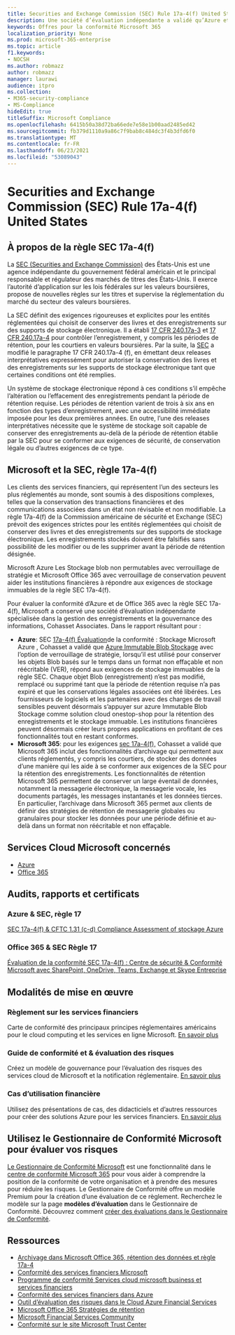 ```yaml
---
title: Securities and Exchange Commission (SEC) Rule 17a-4(f) United States
description: Une société d’évaluation indépendante a validé qu’Azure et Office 365 peuvent aider les entreprises financières à respecter les exigences de rétention et de stockage immuables des enregistrements de la SEC règle 17a-4(f).
keywords: Offres pour la conformité Microsoft 365
localization_priority: None
ms.prod: microsoft-365-enterprise
ms.topic: article
f1.keywords:
- NOCSH
ms.author: robmazz
author: robmazz
manager: laurawi
audience: itpro
ms.collection:
- M365-security-compliance
- MS-Compliance
hideEdit: true
titleSuffix: Microsoft Compliance
ms.openlocfilehash: 6415b50a38d72ba66ede7e58e1b00aad2485ed42
ms.sourcegitcommit: fb379d1110a9a86c7f9bab8c484dc3f4b3dfd6f0
ms.translationtype: MT
ms.contentlocale: fr-FR
ms.lasthandoff: 06/23/2021
ms.locfileid: "53089043"
---
```

# <a name="securities-and-exchange-commission-sec-rule-17a-4f-united-states"></a>Securities and Exchange Commission (SEC) Rule 17a-4(f) United States

## <a name="about-sec-rule-17a-4f"></a>À propos de la règle SEC 17a-4(f)

La [SEC (Securities and Exchange Commission)](https://www.sec.gov/) des États-Unis est une agence indépendante du gouvernement fédéral américain et le principal responsable et régulateur des marchés de titres des États-Unis. Il exerce l’autorité d’application sur les lois fédérales sur les valeurs boursières, propose de nouvelles règles sur les titres et supervise la réglementation du marché du secteur des valeurs boursières.

La SEC définit des exigences rigoureuses et explicites pour les entités réglementées qui choisit de conserver des livres et des enregistrements sur des supports de stockage électronique. Il a établi [17 CFR 240.17a-3](https://www.govinfo.gov/app/details/CFR-2012-title17-vol3/CFR-2012-title17-vol3-sec240-17a-3) et [17 CFR 240.17a-4](https://www.ecfr.gov/cgi-bin/text-idx?mc=true&node=pt17.4.240&rgn=div5#se17.4.240_117a_64) pour contrôler l’enregistrement, y compris les périodes de rétention, pour les courtiers en valeurs boursières. Par la suite, la [SEC](https://www.sec.gov/rules/interp/34-47806.htm) a modifié le paragraphe 17 CFR 240.17a-4 (f), en émettant deux releases interprétatives expressément pour autoriser la conservation des livres et des enregistrements sur les supports de stockage électronique tant que certaines conditions ont été remplies.

Un système de stockage électronique répond à ces conditions s’il empêche l’altération ou l’effacement des enregistrements pendant la période de rétention requise. Les périodes de rétention varient de trois à six ans en fonction des types d’enregistrement, avec une accessibilité immédiate imposée pour les deux premières années. En outre, l’une des releases interprétatives nécessite que le système de stockage soit capable de conserver des enregistrements au-delà de la période de rétention établie par la SEC pour se conformer aux exigences de sécurité, de conservation légale ou d’autres exigences de ce type.

## <a name="microsoft-and-sec-rule-17a-4f"></a>Microsoft et la SEC, règle 17a-4(f)

Les clients des services financiers, qui représentent l’un des secteurs les plus réglementés au monde, sont soumis à des dispositions complexes, telles que la conservation des transactions financières et des communications associées dans un état non révisable et non modifiable. La règle 17a-4(f) de la Commission américaine de sécurité et Exchange (SEC) prévoit des exigences strictes pour les entités réglementées qui choisit de conserver des livres et des enregistrements sur des supports de stockage électronique. Les enregistrements stockés doivent être falsifiés sans possibilité de les modifier ou de les supprimer avant la période de rétention désignée.

Microsoft Azure Les Stockage blob non permutables avec verrouillage de stratégie et Microsoft Office 365 avec verrouillage de conservation peuvent aider les institutions financières à répondre aux exigences de stockage immuables de la règle SEC 17a-4(f).

Pour évaluer la conformité d’Azure et de Office 365 avec la règle SEC 17a-4(f), Microsoft a conservé une société d’évaluation indépendante spécialisée dans la gestion des enregistrements et la gouvernance des informations, Cohasset Associates. Dans le rapport résultant pour :

- **Azure**: SEC [17a-4(f) Évaluation](https://servicetrust.microsoft.com/ViewPage/MSComplianceGuide?command=Download&downloadType=Document&downloadId=19b08fd4-d276-43e8-9461-715981d0ea20&docTab=4ce99610-c9c0-11e7-8c2c-f908a777fa4d_GRC_Assessment_Reports)de la conformité : Stockage Microsoft Azure , Cohasset a validé que [Azure Immutable Blob Stockage](/azure/storage/blobs/storage-blob-immutable-storage) avec l’option de verrouillage de stratégie, lorsqu’il est utilisé pour conserver les objets Blob basés sur le temps dans un format non effaçable et non réécritable (VER), répond aux exigences de stockage immuables de la règle SEC. Chaque objet Blob (enregistrement) n’est pas modifié, remplacé ou supprimé tant que la période de rétention requise n’a pas expiré et que les conservations légales associées ont été libérées. Les fournisseurs de logiciels et les partenaires avec des charges de travail sensibles peuvent désormais s’appuyer sur azure Immutable Blob Stockage comme solution cloud onestop-shop pour la rétention des enregistrements et le stockage immuable. Les institutions financières peuvent désormais créer leurs propres applications en profitant de ces fonctionnalités tout en restant conformes.
- **Microsoft 365**: pour les exigences [sec 17a-4(f),](/microsoft-365/compliance/retention-regulatory-requirements#sec-17a-4f-finra-4511c-and-cftc-131c-d) Cohasset a validé que Microsoft 365 inclut des fonctionnalités d’archivage qui permettent aux clients réglementés, y compris les courtiers, de stocker des données d’une manière qui les aide à se conformer aux exigences de la SEC pour la rétention des enregistrements. Les fonctionnalités de rétention Microsoft 365 permettent de conserver un large éventail de données, notamment la messagerie électronique, la messagerie vocale, les documents partagés, les messages instantanés et les données tierces. En particulier, l’archivage dans Microsoft 365 permet aux clients de définir des stratégies de rétention de messagerie globales ou granulaires pour stocker les données pour une période définie et au-delà dans un format non réécritable et non effaçable.

## <a name="microsoft-in-scope-cloud-services"></a>Services Cloud Microsoft concernés

- [Azure](https://gallery.technet.microsoft.com/Overview-of-Azure-c1be3942)
- [Office 365](https://aka.ms/Office365ComplianceOfferings)

## <a name="audits-reports-and-certificates"></a>Audits, rapports et certificats

### <a name="azure--sec-rule-17"></a>Azure & SEC, règle 17

[SEC 17a-4(f) & CFTC 1.31 (c-d) Compliance Assessment of stockage Azure](https://servicetrust.microsoft.com/ViewPage/MSComplianceGuide?command=Download&downloadType=Document&downloadId=19b08fd4-d276-43e8-9461-715981d0ea20&docTab=4ce99610-c9c0-11e7-8c2c-f908a777fa4d_GRC_Assessment_Reports)

### <a name="office-365--sec-rule-17"></a>Office 365 & SEC Règle 17

[Évaluation de la conformité SEC 17a-4(f) : Centre de sécurité & Conformité Microsoft avec SharePoint, OneDrive, Teams, Exchange et Skype Entreprise](https://servicetrust.microsoft.com/ViewPage/TrustDocumentsV3?command=Download&downloadType=Document&downloadId=2dc92867-5f83-49d8-ad04-9e7295c9e40e&tab=7f51cb60-3d6c-11e9-b2af-7bb9f5d2d913&docTab=7f51cb60-3d6c-11e9-b2af-7bb9f5d2d913_FAQ_and_White_Papers)

## <a name="how-to-implement"></a>Modalités de mise en œuvre

### <a name="financial-services-regulation"></a>Règlement sur les services financiers

Carte de conformité des principaux principes réglementaires américains pour le cloud computing et les services en ligne Microsoft. [En savoir plus](https://servicetrust.microsoft.com/ViewPage/TrustDocuments?command=Download&downloadType=Document&downloadId=5b483567-00b0-4d86-96ae-ee887dadb61c&docTab=6d000410-c9e9-11e7-9a91-892aae8839ad_Compliance_Guides)

### <a name="risk-assessment--compliance-guide"></a>Guide de conformité et & évaluation des risques

Créez un modèle de gouvernance pour l’évaluation des risques des services cloud de Microsoft et la notification réglementaire. [En savoir plus](https://servicetrust.microsoft.com/ViewPage/TrustDocuments?command=Download&downloadType=Document&downloadId=edee9b14-3661-4a16-ba83-c35caf672bd7&docTab=6d000410-c9e9-11e7-9a91-892aae8839ad_FAQ_and_White_Papers)

### <a name="financial-use-cases"></a>Cas d’utilisation financière

Utilisez des présentations de cas, des didacticiels et d’autres ressources pour créer des solutions Azure pour les services financiers. [En savoir plus](/azure/industry/financial/)

## <a name="use-microsoft-compliance-manager-to-assess-your-risk"></a>Utilisez le Gestionnaire de Conformité Microsoft pour évaluer vos risques

[Le Gestionnaire de Conformité Microsoft](/microsoft-365/compliance/compliance-manager) est une fonctionnalité dans le [centre de conformité Microsoft 365](/microsoft-365/compliance/microsoft-365-compliance-center) pour vous aider à comprendre la position de la conformité de votre organisation et à prendre des mesures pour réduire les risques. Le Gestionnaire de Conformité offre un modèle Premium pour la création d’une évaluation de ce règlement. Recherchez le modèle sur la page **modèles d’évaluation** dans le Gestionnaire de Conformité. Découvrez comment [créer des évaluations dans le Gestionnaire de Conformité](/microsoft-365/compliance/compliance-manager-assessments).

## <a name="resources"></a>Ressources

- [Archivage dans Microsoft Office 365, rétention des données et règle 17a-4](https://www.microsoft.com/microsoft-365/blog/2015/11/10/office-365-exchange-online-archiving-now-meets-sec-rule-17a-4-requirements/)
- [Conformité des services financiers Microsoft](https://download.microsoft.com/download/6/4/7/64707E3E-6D3E-45D0-8207-A0EA3201B4A6/Microsoft%20Cloud%20-%20Financial%20Services%20Compliance%20Program%20\(Print\).pdf)
- [Programme de conformité Services cloud microsoft business et services financiers](https://servicetrust.microsoft.com/viewpage/financialservicesoverview)
- [Conformité des services financiers dans Azure](https://azure.microsoft.com/resources/videos/azurecon-2015-financial-services-compliance-in-azure/)
- [Outil d’évaluation des risques dans le Cloud Azure Financial Services](https://servicetrust.microsoft.com/ViewPage/FFIECBlueprint?command=Download&downloadType=Document&downloadId=079a1973-711a-428f-9312-9ddd290cff7b&docTab=c726d5c0-2d1e-11e8-a485-57140ec19669_PaaS)
- [Microsoft Office 365 Stratégies de rétention](/office365/securitycompliance/retention-policies)
- [Microsoft Financial Services Community](https://techcommunity.microsoft.com/t5/financial-services/ct-p/FinancialServices)
- [Conformité sur le site Microsoft Trust Center](https://www.microsoft.com/trust-center/compliance/compliance-overview)
